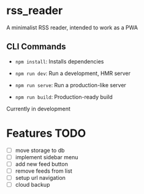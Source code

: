 # rss_reader

A minimalist RSS reader, intended to work as a PWA

## CLI Commands

- `npm install`: Installs dependencies

- `npm run dev`: Run a development, HMR server

- `npm run serve`: Run a production-like server

- `npm run build`: Production-ready build

Currently in development

# Features TODO

- [ ] move storage to db
- [ ] implement sidebar menu
- [ ] add new feed button
- [ ] remove feeds from list
- [ ] setup url navigation
- [ ] cloud backup
